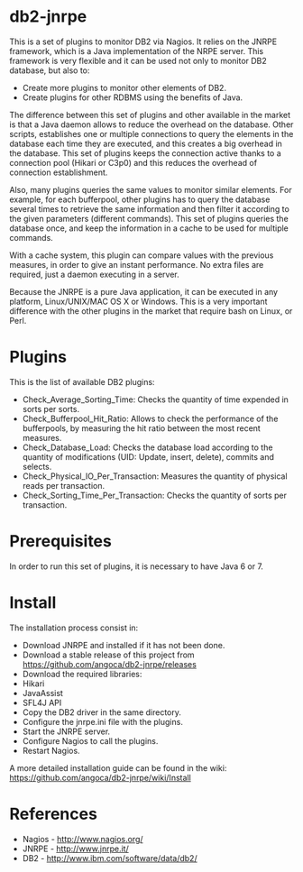 db2-jnrpe
=========

This is a set of plugins to monitor DB2 via Nagios. It relies on the JNRPE
framework, which is a Java implementation of the NRPE server.
This framework is very flexible and it can be used not only to monitor DB2
database, but also to:

* Create more plugins to monitor other elements of DB2.
* Create plugins for other RDBMS using the benefits of Java.

The difference between this set of plugins and other available in the market is
that a Java daemon allows to reduce the overhead on the database.
Other scripts, establishes one or multiple connections to query the elements in
the database each time they are executed, and this creates a big overhead in
the database.
This set of plugins keeps the connection active thanks to a connection pool
(Hikari or C3p0) and this reduces the overhead of connection establishment.

Also, many plugins queries the same values to monitor similar elements.
For example, for each bufferpool, other plugins has to query the database
several times to retrieve the same information and then filter it according to
the given parameters (different commands).
This set of plugins queries the database once, and keep the information in a
cache to be used for multiple commands.

With a cache system, this plugin can compare values with the previous
measures, in order to give an instant performance.
No extra files are required, just a daemon executing in a server.

Because the JNRPE is a pure Java application, it can be executed in any
platform, Linux/UNIX/MAC OS X or Windows. This is a very important difference
with the other plugins in the market that require bash on Linux, or Perl.


# Plugins

This is the list of available DB2 plugins:

* Check_Average_Sorting_Time: Checks the quantity of time expended in sorts per
sorts.
* Check_Bufferpool_Hit_Ratio: Allows to check the performance of the
bufferpools, by measuring the hit ratio between the most recent measures.
* Check_Database_Load: Checks the database load according to the quantity
of modifications (UID: Update, insert, delete), commits and selects.
* Check_Physical_IO_Per_Transaction: Measures the quantity of physical reads
per transaction.
* Check_Sorting_Time_Per_Transaction: Checks the quantity of sorts per
transaction.


# Prerequisites

In order to run this set of plugins, it is necessary to have Java 6 or 7.


# Install

The installation process consist in:

* Download JNRPE and installed if it has not been done.
* Download a stable release of this project from
    https://github.com/angoca/db2-jnrpe/releases
* Download the required libraries:
 * Hikari
 * JavaAssist
 * SFL4J API
* Copy the DB2 driver in the same directory.
* Configure the jnrpe.ini file with the plugins.
* Start the JNRPE server.
* Configure Nagios to call the plugins.
* Restart Nagios.

A more detailed installation guide can be found in the wiki:
  https://github.com/angoca/db2-jnrpe/wiki/Install


# References

* Nagios - http://www.nagios.org/
* JNRPE - http://www.jnrpe.it/
* DB2 - http://www.ibm.com/software/data/db2/

